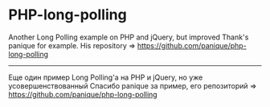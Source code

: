 # PHP-long-polling
Another Long Polling example on PHP and jQuery, but improved
Thank's panique for example. His repository => https://github.com/panique/php-long-polling

-------------------------------------------------------------------------------------------

Еще один пример Long Polling'a на PHP и jQuery, но уже усовершенствованный
Спасибо panique за пример, его репозиторий => https://github.com/panique/php-long-polling
